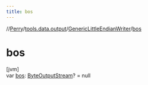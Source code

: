 ```yaml
---
title: bos
---
```

//[Perry](../../../index.html)/[tools.data.output](../index.html)/[GenericLittleEndianWriter](index.html)/[bos](bos.html)



# bos



[jvm]\
var [bos](bos.html): [ByteOutputStream](../-byte-output-stream/index.html)? = null




